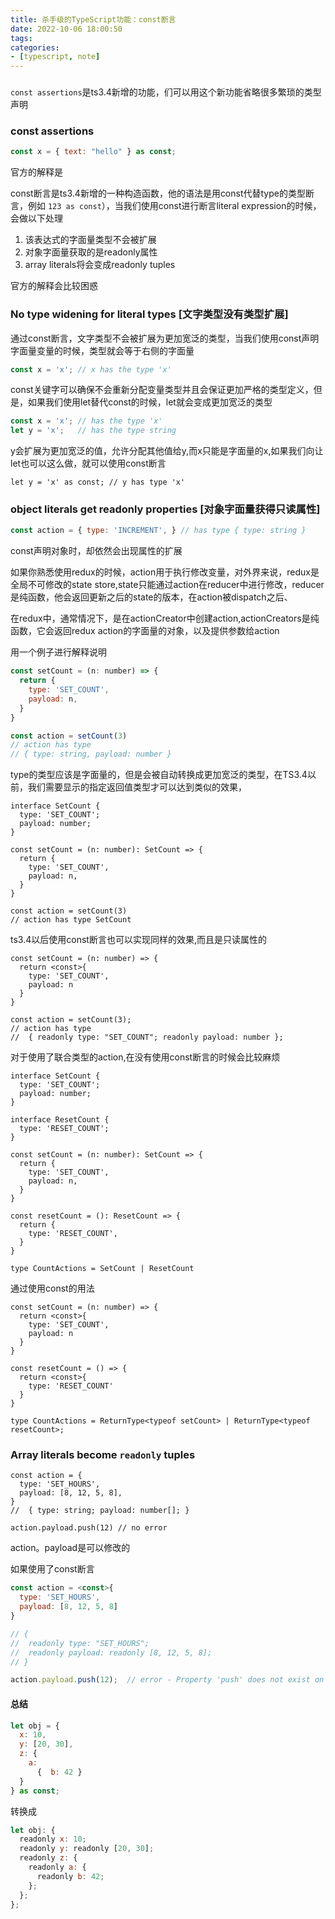 ```yaml
---
title: 杀手级的TypeScript功能：const断言
date: 2022-10-06 18:00:50
tags:
categories:
- [typescript, note]
---
```


###

`const assertions`是ts3.4新增的功能，们可以用这个新功能省略很多繁琐的类型声明

### const assertions

```js
const x = { text: "hello" } as const;
```

官方的解释是

const断言是ts3.4新增的一种构造函数，他的语法是用const代替type的类型断言，例如 `123 as const`），当我们使用const进行断言literal expression的时候，会做以下处理

1. 该表达式的字面量类型不会被扩展
2. 对象字面量获取的是readonly属性
3. array literals将会变成readonly tuples

官方的解释会比较困惑

### No type widening for literal types [文字类型没有类型扩展]

通过const断言，文字类型不会被扩展为更加宽泛的类型，当我们使用const声明字面量变量的时候，类型就会等于右侧的字面量

```js
const x = 'x'; // x has the type 'x'
```

const关键字可以确保不会重新分配变量类型并且会保证更加严格的类型定义，但是，如果我们使用let替代const的时候，let就会变成更加宽泛的类型

```js
const x = 'x'; // has the type 'x' 
let y = 'x';   // has the type string
```

y会扩展为更加宽泛的值，允许分配其他值给y,而x只能是字面量的x,如果我们向让let也可以这么做，就可以使用const断言

```
let y = 'x' as const; // y has type 'x'
```

### object literals get readonly properties [对象字面量获得只读属性]

```js
const action = { type: 'INCREMENT', } // has type { type: string }
```

const声明对象时，却依然会出现属性的扩展

如果你熟悉使用redux的时候，action用于执行修改变量，对外界来说，redux是全局不可修改的state store,state只能通过action在reducer中进行修改，reducer是纯函数，他会返回更新之后的state的版本，在action被dispatch之后、

在redux中，通常情况下，是在actionCreator中创建action,actionCreators是纯函数，它会返回redux action的字面量的对象，以及提供参数给action

用一个例子进行解释说明

```js
const setCount = (n: number) => {
  return {
    type: 'SET_COUNT',
    payload: n,
  }
}

const action = setCount(3)
// action has type
// { type: string, payload: number }
```

type的类型应该是字面量的，但是会被自动转换成更加宽泛的类型，在TS3.4以前，我们需要显示的指定返回值类型才可以达到类似的效果，

```tsx
interface SetCount {
  type: 'SET_COUNT';
  payload: number;
}

const setCount = (n: number): SetCount => {
  return {
    type: 'SET_COUNT',
    payload: n,
  }
}

const action = setCount(3)
// action has type SetCount
```

ts3.4以后使用const断言也可以实现同样的效果,而且是只读属性的

```tsx
const setCount = (n: number) => {
  return <const>{
    type: 'SET_COUNT',
    payload: n
  }
}

const action = setCount(3);
// action has type
//  { readonly type: "SET_COUNT"; readonly payload: number };
```

对于使用了联合类型的action,在没有使用const断言的时候会比较麻烦

```tsx
interface SetCount {
  type: 'SET_COUNT';
  payload: number;
}

interface ResetCount {
  type: 'RESET_COUNT';
}

const setCount = (n: number): SetCount => {
  return {
    type: 'SET_COUNT',
    payload: n,
  }
}

const resetCount = (): ResetCount => {
  return {
    type: 'RESET_COUNT',
  }
}

type CountActions = SetCount | ResetCount
```

通过使用const的用法

```tsx
const setCount = (n: number) => {
  return <const>{
    type: 'SET_COUNT',
    payload: n
  }
}

const resetCount = () => {
  return <const>{
    type: 'RESET_COUNT'
  }
}

type CountActions = ReturnType<typeof setCount> | ReturnType<typeof resetCount>;
```

### Array literals become `readonly` tuples

```
const action = {
  type: 'SET_HOURS',
  payload: [8, 12, 5, 8],
}
//  { type: string; payload: number[]; }

action.payload.push(12) // no error
```

action。payload是可以修改的

如果使用了const断言

```js
const action = <const>{
  type: 'SET_HOURS',
  payload: [8, 12, 5, 8]
}

// {
//  readonly type: "SET_HOURS";
//  readonly payload: readonly [8, 12, 5, 8];
// }

action.payload.push(12);  // error - Property 'push' does not exist on type 'readonly [8, 12, 5, 8]'.
```

#### 总结

```js
let obj = {
  x: 10,
  y: [20, 30],
  z: {
    a:
      {  b: 42 }
  } 
} as const;
```

转换成

```js
let obj: {
  readonly x: 10;
  readonly y: readonly [20, 30];
  readonly z: {
    readonly a: {
      readonly b: 42;
    };
  };
};
```
